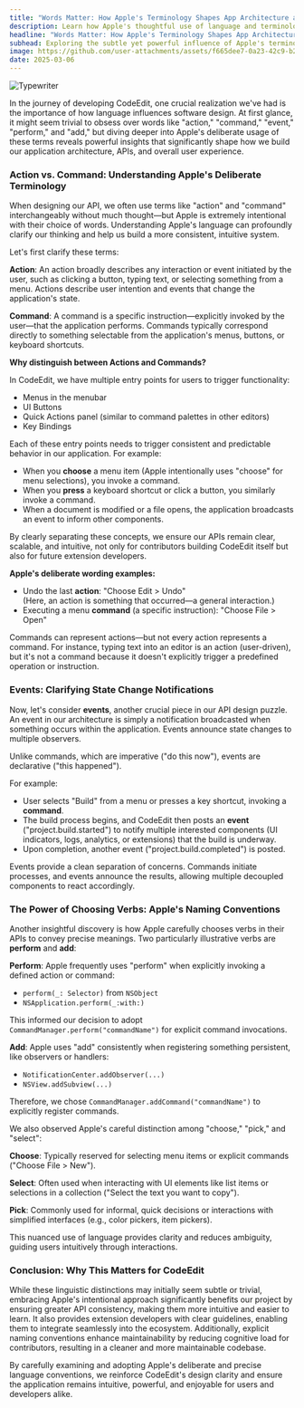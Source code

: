 ```yaml
---
title: "Words Matter: How Apple's Terminology Shapes App Architecture and API Design"
description: Learn how Apple's thoughtful use of language and terminology can inform better app design, architecture decisions, API naming, and extension ecosystems. 
headline: "Words Matter: How Apple's Terminology Shapes App Architecture and API Design"
subhead: Exploring the subtle yet powerful influence of Apple's terminology on software architecture and API design decisions. 
image: https://github.com/user-attachments/assets/f665dee7-0a23-42c9-b2e4-f4b9a482ab2c
date: 2025-03-06
---
```


<img class="wide" alt="Typewriter" src="https://github.com/user-attachments/assets/f665dee7-0a23-42c9-b2e4-f4b9a482ab2c" />

In the journey of developing CodeEdit, one crucial realization we've had is the importance of how language influences software design. At first glance, it might seem trivial to obsess over words like "action," "command," "event," "perform," and "add," but diving deeper into Apple's deliberate usage of these terms reveals powerful insights that significantly shape how we build our application architecture, APIs, and overall user experience.

### Action vs. Command: Understanding Apple's Deliberate Terminology

When designing our API, we often use terms like "action" and "command" interchangeably without much thought—but Apple is extremely intentional with their choice of words. Understanding Apple's language can profoundly clarify our thinking and help us build a more consistent, intuitive system.

Let's first clarify these terms:

**Action**: An action broadly describes any interaction or event initiated by the user, such as clicking a button, typing text, or selecting something from a menu. Actions describe user intention and events that change the application's state.

**Command**: A command is a specific instruction—explicitly invoked by the user—that the application performs. Commands typically correspond directly to something selectable from the application's menus, buttons, or keyboard shortcuts.

**Why distinguish between Actions and Commands?**

In CodeEdit, we have multiple entry points for users to trigger functionality:

- Menus in the menubar
- UI Buttons
- Quick Actions panel (similar to command palettes in other editors)
- Key Bindings

Each of these entry points needs to trigger consistent and predictable behavior in our application. For example:

- When you **choose** a menu item (Apple intentionally uses "choose" for menu selections), you invoke a command.
- When you **press** a keyboard shortcut or click a button, you similarly invoke a command.
- When a document is modified or a file opens, the application broadcasts an event to inform other components.

By clearly separating these concepts, we ensure our APIs remain clear, scalable, and intuitive, not only for contributors building CodeEdit itself but also for future extension developers.

**Apple's deliberate wording examples:**

- Undo the last **action**: "Choose Edit > Undo"  
  (Here, an action is something that occurred—a general interaction.)
- Executing a menu **command** (a specific instruction): "Choose File > Open"

Commands can represent actions—but not every action represents a command. For instance, typing text into an editor is an action (user-driven), but it's not a command because it doesn't explicitly trigger a predefined operation or instruction.

### Events: Clarifying State Change Notifications

Now, let's consider **events**, another crucial piece in our API design puzzle. An event in our architecture is simply a notification broadcasted when something occurs within the application. Events announce state changes to multiple observers.

Unlike commands, which are imperative ("do this now"), events are declarative ("this happened").

For example:

- User selects "Build" from a menu or presses a key shortcut, invoking a **command**.
- The build process begins, and CodeEdit then posts an **event** ("project.build.started") to notify multiple interested components (UI indicators, logs, analytics, or extensions) that the build is underway.
- Upon completion, another event ("project.build.completed") is posted.

Events provide a clean separation of concerns. Commands initiate processes, and events announce the results, allowing multiple decoupled components to react accordingly.

### The Power of Choosing Verbs: Apple's Naming Conventions

Another insightful discovery is how Apple carefully chooses verbs in their APIs to convey precise meanings. Two particularly illustrative verbs are **perform** and **add**:

**Perform**: Apple frequently uses "perform" when explicitly invoking a defined action or command:
  - `perform(_: Selector)` from `NSObject`
  - `NSApplication.perform(_:with:)`

  This informed our decision to adopt `CommandManager.perform("commandName")` for explicit command invocations.

**Add**: Apple uses "add" consistently when registering something persistent, like observers or handlers:
  - `NotificationCenter.addObserver(...)`
  - `NSView.addSubview(...)`

Therefore, we chose `CommandManager.addCommand("commandName")` to explicitly register commands.

We also observed Apple's careful distinction among "choose," "pick," and "select":

**Choose**: Typically reserved for selecting menu items or explicit commands ("Choose File > New").

**Select**: Often used when interacting with UI elements like list items or selections in a collection ("Select the text you want to copy").

**Pick**: Commonly used for informal, quick decisions or interactions with simplified interfaces (e.g., color pickers, item pickers).

This nuanced use of language provides clarity and reduces ambiguity, guiding users intuitively through interactions.

### Conclusion: Why This Matters for CodeEdit

While these linguistic distinctions may initially seem subtle or trivial, embracing Apple's intentional approach significantly benefits our project by ensuring greater API consistency, making them more intuitive and easier to learn. It also provides extension developers with clear guidelines, enabling them to integrate seamlessly into the ecosystem. Additionally, explicit naming conventions enhance maintainability by reducing cognitive load for contributors, resulting in a cleaner and more maintainable codebase.

By carefully examining and adopting Apple's deliberate and precise language conventions, we reinforce CodeEdit's design clarity and ensure the application remains intuitive, powerful, and enjoyable for users and developers alike.
